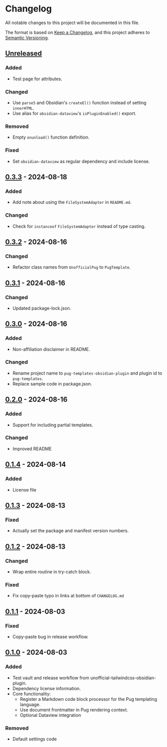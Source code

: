 # Changelog

All notable changes to this project will be documented in this file.

The format is based on [Keep a Changelog](https://keepachangelog.com/en/1.0.0/),
and this project adheres to
[Semantic Versioning](https://semver.org/spec/v2.0.0.html).

<!-- #### Subheading order reference -->
<!-- -   `Added` -->
<!-- -   `Changed` -->
<!-- -   `Deprecated` -->
<!-- -   `Removed` -->
<!-- -   `Fixed` -->
<!-- -   `Security` -->

## [Unreleased]

### Added

- Test page for attributes.

### Changed

- Use `parse5` and Obsidian's `createEl()` function instead of setting
  `innerHTML`.
- Use alias for `obsidian-dataview`'s `isPluginEnabled()` export.

### Removed

- Empty `onunload()` function definition.

### Fixed

- Set `obsidian-dataview` as regular dependency and include license.

## [0.3.3] - 2024-08-18

### Added

- Add note about using the `FileSystemAdapter` in `README.md`.

### Changed

- Check for `instanceof` `FileSystemAdapter` instead of type casting.

## [0.3.2] - 2024-08-16

### Changed

- Refactor class names from `UnofficialPug` to `PugTemplate`.

## [0.3.1] - 2024-08-16

### Changed

- Updated package-lock.json.

## [0.3.0] - 2024-08-16

### Added

- Non-affiliation disclaimer in README.

### Changed

- Rename project name to `pug-templates-obsidian-plugin` and plugin id to
  `pug-templates`.
- Replace sample code in package.json.

## [0.2.0] - 2024-08-16

### Added

- Support for including partial templates.

### Changed

- Improved README

## [0.1.4] - 2024-08-14

### Added

- License file

## [0.1.3] - 2024-08-13

### Fixed

- Actually set the package and manifest version numbers.

## [0.1.2] - 2024-08-13

### Changed

- Wrap entire routine in try-catch block.

### Fixed

- Fix copy-paste typo in links at bottom of `CHANGELOG.md`

## [0.1.1] - 2024-08-03

### Fixed

- Copy-paste bug in release workflow.

## [0.1.0] - 2024-08-03

### Added

- Test vault and release workflow from unofficial-tailwindcss-obsidian-plugin.
- Dependency license information.
- Core functionality:
  - Register a Markdown code block processor for the Pug templating language.
  - Use document frontmatter in Pug rendering context.
  - Optional Dataview integration

### Removed

- Default settings code

[unreleased]:
  https://github.com/nicholas-wilcox/pug-templates-obsidian-plugin/compare/0.3.3...HEAD
[0.3.3]:
  https://github.com/nicholas-wilcox/pug-templates-obsidian-plugin/compare/0.3.2...0.3.3
[0.3.2]:
  https://github.com/nicholas-wilcox/pug-templates-obsidian-plugin/compare/0.3.1...0.3.2
[0.3.1]:
  https://github.com/nicholas-wilcox/pug-templates-obsidian-plugin/compare/0.3.0...0.3.1
[0.3.0]:
  https://github.com/nicholas-wilcox/pug-templates-obsidian-plugin/compare/0.2.0...0.3.0
[0.2.0]:
  https://github.com/nicholas-wilcox/pug-templates-obsidian-plugin/compare/0.1.4...0.2.0
[0.1.4]:
  https://github.com/nicholas-wilcox/pug-templates-obsidian-plugin/compare/0.1.3...0.1.4
[0.1.3]:
  https://github.com/nicholas-wilcox/pug-templates-obsidian-plugin/compare/0.1.2...0.1.3
[0.1.2]:
  https://github.com/nicholas-wilcox/pug-templates-obsidian-plugin/compare/0.1.1...0.1.2
[0.1.1]:
  https://github.com/nicholas-wilcox/pug-templates-obsidian-plugin/compare/0.1.0...0.1.1
[0.1.0]:
  https://github.com/nicholas-wilcox/pug-templates-obsidian-plugin/releases/tag/0.1.0
